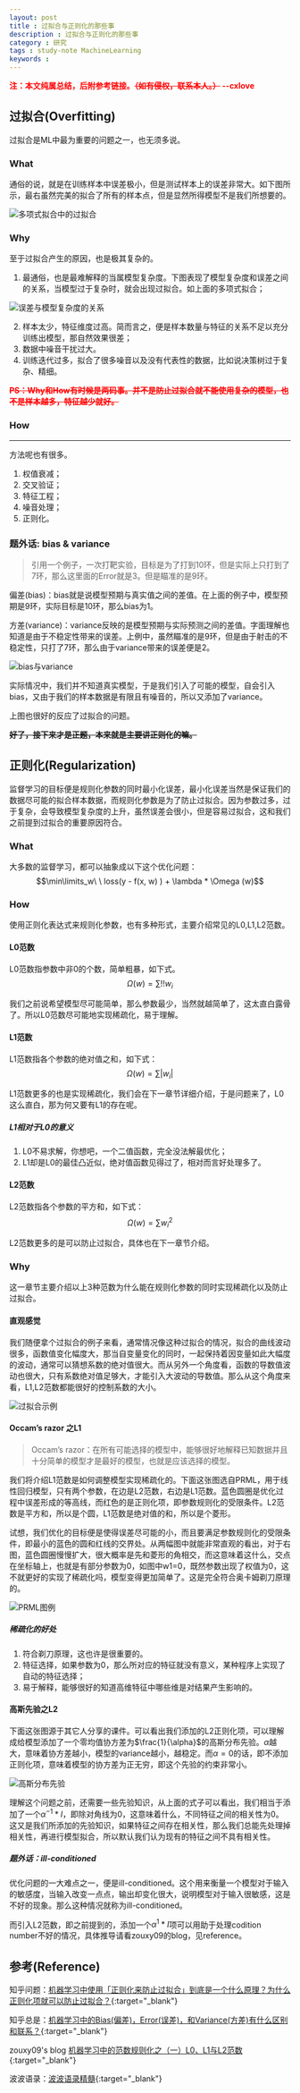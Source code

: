 ```yaml
---
layout: post
title : 过拟合与正则化的那些事
description : 过拟合与正则化的那些事
category : 研究
tags : study-note MachineLearning
keywords : 
---
```


<font color="red">**注：本文纯属总结，后附参考链接。<del>（如有侵权，联系本人。）</del> --cxlove**</font>
  

## 过拟合(Overfitting)

    
过拟合是ML中最为重要的问题之一，也无须多说。

### What

通俗的说，就是在训练样本中误差极小，但是测试样本上的误差非常大。如下图所示，最右虽然完美的拟合了所有的样本点，但是显然所得模型不是我们所想要的。

![多项式拟合中的过拟合](/images/Regular_1.png)

### Why

至于过拟合产生的原因，也是极其复杂的。

1.  最通俗，也是最难解释的当属模型复杂度。下图表现了模型复杂度和误差之间的关系，当模型过于复杂时，就会出现过拟合。如上面的多项式拟合；

![误差与模型复杂度的关系](/images/Regular_2.png)

2.  样本太少，特征维度过高。简而言之，便是样本数量与特征的关系不足以充分训练出模型，那自然效果很差；
3.  数据中噪音干扰过大。
4.  训练迭代过多，拟合了很多噪音以及没有代表性的数据，比如说决策树过于复杂、精细。

<font color="red">**<del>PS：Why和How有时候是两码事。并不是防止过拟合就不能使用复杂的模型，也不是样本越多，特征越少就好。</del>**</font>


### How
****

方法呢也有很多。

1.  权值衰减；
2.  交叉验证；
3.  特征工程；
4.  噪音处理；
5.  正则化。

### 题外话: bias & variance

>引用一个例子，一次打靶实验，目标是为了打到10环，但是实际上只打到了7环，那么这里面的Error就是3。但是瞄准的是9环。

偏差(bias)：bias就是说模型预期与真实值之间的差值。在上面的例子中，模型预期是9环，实际目标是10环，那么bias为1。

方差(variance)：variance反映的是模型预期与实际预测之间的差值。字面理解也知道是由于不稳定性带来的误差。上例中，虽然瞄准的是9环，但是由于射击的不稳定性，只打了7环，那么由于variance带来的误差便是2。

![bias与variance](/images/Regular_3.png)

实际情况中，我们并不知道真实模型，于是我们引入了可能的模型，自会引入bias，又由于我们的样本数据是有限且有噪音的，所以又添加了variance。

上图也很好的反应了过拟合的问题。

**<del>好了，接下来才是正题，本来就是主要讲正则化的嘛。</del>**

## 正则化(Regularization)

监督学习的目标便是规则化参数的同时最小化误差，最小化误差当然是保证我们的数据尽可能的拟合样本数据，而规则化参数是为了防止过拟合。因为参数过多，过于复杂，会导致模型复杂度的上升，虽然误差会很小，但是容易过拟合，这和我们之前提到过拟合的重要原因符合。

### What
大多数的监督学习，都可以抽象成以下这个优化问题：$$\min\limits_w\ \ loss(y - f(x, w) ) + \lambda * \Omega (w)$$

### How

使用正则化表达式来规则化参数，也有多种形式，主要介绍常见的L0,L1,L2范数。

#### L0范数

L0范数指参数中非0的个数，简单粗暴，如下式。
$$\Omega (w) = \sum !!w_i$$

我们之前说希望模型尽可能简单，那么参数最少，当然就越简单了，这太直白露骨了。所以L0范数尽可能地实现稀疏化，易于理解。

#### L1范数

L1范数指各个参数的绝对值之和，如下式：
$$\Omega (w) = \sum |w_i|$$

L1范数更多的也是实现稀疏化，我们会在下一章节详细介绍，于是问题来了，L0这么直白，那为何又要有L1的存在呢。

##### L1相对于L0的意义

1.  L0不易求解，你想吧，一个二值函数，完全没法解最优化；
2.  L1却是L0的最佳凸近似，绝对值函数见得过了，相对而言好处理多了。

#### L2范数

L2范数指各个参数的平方和，如下式：
$$\Omega (w) = \sum w_i ^ 2$$

L2范数更多的是可以防止过拟合，具体也在下一章节介绍。

### Why

这一章节主要介绍以上3种范数为什么能在规则化参数的同时实现稀疏化以及防止过拟合。

#### 直观感觉

我们随便拿个过拟合的例子来看，通常情况像这种过拟合的情况，拟合的曲线波动很多，函数值变化幅度大，那当自变量变化的同时，一起保持着因变量如此大幅度的波动，通常可以猜想系数的绝对值很大。而从另外一个角度看，函数的导数值波动也很大，只有系数绝对值足够大，才能引入大波动的导数值。那么从这个角度来看，L1,L2范数都能很好的控制系数的大小。

![过拟合示例](/images/Regular_4.png)

#### Occam’s razor 之L1

>Occam’s razor：在所有可能选择的模型中，能够很好地解释已知数据并且十分简单的模型才是最好的模型，也就是应该选择的模型。

我们将介绍L1范数是如何调整模型实现稀疏化的。下面这张图选自PRML，用于线性回归模型，只有两个参数，在边是L2范数，右边是L1范数。蓝色圆圈是优化过程中误差形成的等高线，而红色的是正则化项，即参数规则化的受限条件。L2范数是平方和，所以是个圆，L1范数是绝对值的和，所以是个菱形。

试想，我们优化的目标便是使得误差尽可能的小，而且要满足参数规则化的受限条件，即最小的蓝色的圆和红线的交界处。从两幅图中就能非常直观的看出，对于右图，蓝色圆圈慢慢扩大，很大概率是先和菱形的角相交，而这意味着这什么，交点在坐标轴上，也就是有部分参数为0，如图中w1=0，既然参数出现了权值为0，这不就更好的实现了稀疏化吗，模型变得更加简单了。这是完全符合奥卡姆剃刀原理的。

![PRML图例](/images/Regular_5.png)

##### 稀疏化的好处

1.  符合剃刀原理，这也许是很重要的。
2.  特征选择，如果参数为0，那么所对应的特征就没有意义，某种程序上实现了自动的特征选择；
3.  易于解释，能够很好的知道高维特征中哪些维是对结果产生影响的。

#### 高斯先验之L2

下面这张图源于其它人分享的课件。可以看出我们添加的L2正则化项，可以理解成给模型添加了一个零均值协方差为$\frac{1}{\alpha}$的高斯分布先验。$\alpha$越大，意味着协方差越小，模型的variance越小，越稳定。而$\alpha=0$的话，即不添加正则化项，意味着模型的协方差为正无穷，即这个先验的约束非常小。

![高斯分布先验](/images/Regular_6.png)

理解这个问题之前，还需要一些先验知识，从上面的式子可以看出，我们相当于添加了一个$\alpha ^ {-1} * I$，即除对角线为0，这意味着什么，不同特征之间的相关性为0。这又是我们所添加的先验知识，如果特征之间存在相关性，那么我们总能先处理掉相关性，再进行模型拟合，所以默认我们认为现有的特征之间不具有相关性。

##### 题外话：ill-conditioned

优化问题的一大难点之一，便是ill-conditioned。这个用来衡量一个模型对于输入的敏感度，当输入改变一点点，输出却变化很大，说明模型对于输入很敏感，这是不好的现象。那么这种情况就称为ill-conditioned。

而引入L2范数，即之前提到的，添加一个$\alpha^1*I$项可以用助于处理codition number不好的情况，具体推导请看zouxy09的blog，见reference。

## 参考(Reference)

知乎问题：[机器学习中使用「正则化来防止过拟合」到底是一个什么原理？为什么正则化项就可以防止过拟合？](http://www.zhihu.com/question/20700829){:target="_blank"}

知乎总是：[机器学习中的Bias(偏差)，Error(误差)，和Variance(方差)有什么区别和联系？](http://www.zhihu.com/question/27068705){:target="_blank"}

zouxy09's blog [机器学习中的范数规则化之（一）L0、L1与L2范数](http://blog.csdn.net/zouxy09/article/details/24971995){:target="_blank"}

波波语录：[波波语录精髓](http://www.qqtu8.com/f/20061208211555.gif){:target="_blank"}

